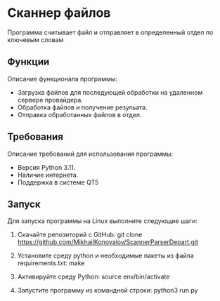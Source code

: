 # Сканнер файлов

Программа считывает файл и отправляет в определенный отдел по ключевым словам

## Функции

Описание функционала программы:

- Загрузка файлов для последующей обработки на удаленном сервере провайдера.
- Обработка файлов и получение резульата.
- Отправка обработанных файлов в отдел.

## Требования

Описание требований для использования программы:

- Версия Python 3.11.
- Наличие интернета.
- Поддержка в системе QT5

## Запуск

Для запуска программы на Linux выполните следующие шаги:

1. Скачайте репозиторий с GitHub:
   git clone https://github.com/MikhailKonovalov/ScannerParserDepart.git
   
2. Установите среду python и необходимые пакеты из файла requirements.txt:
   make
   
3. Активируйте среду Python:
   source env/bin/activate
   
4. Запустите программу из командной строки:
   python3 run.py
